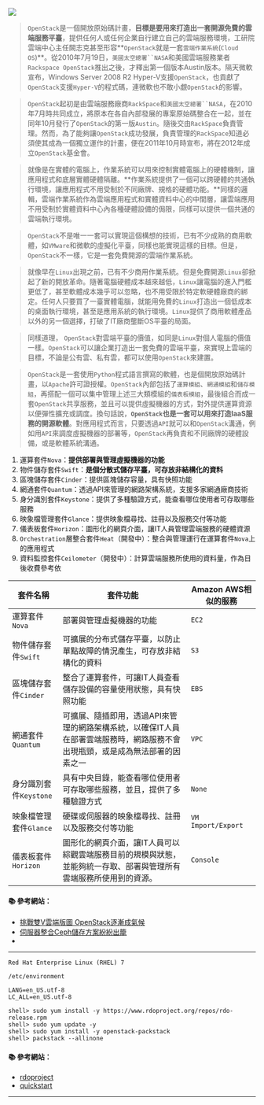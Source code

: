 ![](http://i.imgur.com/p0mw85L.png)

> `OpenStack`是一個開放原始碼計畫，**目標是要用來打造出一套開源免費的雲端服務平臺**，提供任何人或任何企業自行建立自己的雲端服務環境，工研院雲端中心主任闕志克甚至形容**`OpenStack`就是一套`雲端作業系統`(`Cloud OS`)**。從2010年7月19日，`美國太空總署``NASA`和美國雲端服務業者`Rackspace OpenStack`推出之後，才釋出第一個版本Austin版本。隔天微軟宣布，Windows Server 2008 R2 Hyper-V支援`OpenStack`，也貢獻了`OpenStack`支援`Hyper-V`的程式碼，連微軟也不敢小覷`OpenStack`的影響。

> `OpenStack`起初是由雲端服務廠商`RackSpace`和`美國太空總署``NASA`，在2010年7月時共同成立，將原本在各自內部發展的專案原始碼整合在一起，並在同年10月發行了`OpenStack`的第一版`Austin`。隨後交由`RackSpace`負責管理。然而，為了能夠讓`OpenStack`成功發展，負責管理的`RackSpace`知道必須使其成為一個獨立運作的計畫，便在2011年10月時宣布，將在2012年成立`OpenStack`基金會。

> 就像是在實體的電腦上，作業系統可以用來控制實體電腦上的硬體機制，讓應用程式和底層實體硬體隔離。**作業系統提供了一個可以跨硬體的共通執行環境，讓應用程式不用受制於不同廠牌、規格的硬體功能。**同樣的邏輯，雲端作業系統作為雲端應用程式和實體資料中心的中間層，讓雲端應用不用受制於實體資料中心內各種硬體設備的侷限，同樣可以提供一個共通的雲端執行環境。

> `OpenStack`不是唯一一套可以實現這個構想的技術，已有不少成熟的商用軟體，如`VMware`和微軟的虛擬化平臺，同樣也能實現這樣的目標。但是，`OpenStack`不一樣，它是一套免費開源的雲端作業系統。

> 就像早在`Linux`出現之前，已有不少商用作業系統。但是免費開源`Linux`卻掀起了新的開放革命。隨著電腦硬體成本越來越低，`Linux`讓電腦的進入門檻更低了，甚至軟體成本幾乎可以忽略，也不用受限於特定軟硬體廠商的綁定。任何人只要買了一臺實體電腦，就能用免費的`Linux`打造出一個低成本的桌面執行環境，甚至是應用系統的執行環境。`Linux`提供了商用軟體產品以外的另一個選擇，打破了IT廠商壟斷OS平臺的局面。

> 同樣道理， `OpenStack`對雲端平臺的價值，如同是`Linux`對個人電腦的價值一樣。`OpenStack`可以讓企業打造出一套免費的雲端平臺，來實現上雲端的目標，不論是公有雲、私有雲，都可以使用`OpenStack`來建置。

> `OpenStack`是一套使用`Python`程式語言撰寫的軟體，也是個開放原始碼計畫，以`Apache`許可證授權。`OpenStack`內部包括了`運算模組`、`網通模組`和`儲存模組`，再搭配一個可以集中管理上述三大類模組的`儀表板模組`，最後組合而成一套`OpenStack`共享服務，並且可以提供虛擬機器的方式，對外提供運算資源以便彈性擴充或調度。換句話說，**`OpenStack`也是一套可以用來打造IaaS服務的開源軟體**。對應用程式而言，只要透過`API`就可以和`OpenStack`溝通，例如用`API`來調度虛擬機器的部署等，`OpenStack`再負責和不同廠牌的硬體設備，或是軟體系統溝通。

1. 運算套件`Nova`：**提供部署與管理虛擬機器的功能**
2. 物件儲存套件`Swift`：**是個分散式儲存平臺，可存放非結構化的資料**
3. 區塊儲存套件`Cinder`：提供區塊儲存容量，具有快照功能
4. 網通套件`Quantum`：透過API來管理的網路架構系統，支援多家網通廠商技術
5. 身分識別套件`Keystone`：提供了多種驗證方式，能查看哪位使用者可存取哪些服務
6. 映象檔管理套件`Glance`：提供映象檔尋找、註冊以及服務交付等功能
7. 儀表板套件`Horizon`：圖形化的網頁介面，讓IT人員管理雲端服務的硬體資源
8. `Orchestration`層整合套件`Heat`（開發中）：整合與管理運行在運算套件`Nova`上的應用程式
9. 資料監控套件`Ceilometer`（開發中）：計算雲端服務所使用的資料量，作為日後收費參考依


套件名稱	        | 套件功能               | Amazon AWS相似的服務
--------------- | --------------------- | ------------- 
運算套件`Nova`	    | 部署與管理虛擬機器的功能                                          | `EC2`
物件儲存套件`Swift` | 可擴展的分布式儲存平臺，以防止單點故障的情況產生，可存放非結構化的資料 | `S3`
區塊儲存套件`Cinder` |	整合了運算套件，可讓IT人員查看儲存設備的容量使用狀態，具有快照功能	| `EBS`
網通套件`Quantum` | 可擴展、隨插即用，透過API來管理的網路架構系統，以確保IT人員在部署雲端服務時，網路服務不會出現瓶頸，或是成為無法部署的因素之一 | `VPC`
身分識別套件`Keystone` | 具有中央目錄，能查看哪位使用者可存取哪些服務，並且，提供了多種驗證方式	| `None`
映象檔管理套件`Glance` | 硬碟或伺服器的映象檔尋找、註冊以及服務交付等功能	 | `VM Import/Export`
儀表板套件`Horizon`	  | 圖形化的網頁介面，讓IT人員可以綜觀雲端服務目前的規模與狀態，並能夠統一存取、部署與管理所有雲端服務所使用到的資源。| `Console`
 
#### :books: 參考網站：
- [挑戰雙V雲端版圖 OpenStack逐漸成氣候](http://www.ithome.com.tw/news/90145)
- [伺服器整合Ceph儲存方案紛紛出籠](http://www.ithome.com.tw/tech/99512)
- [](http://www.ithome.com.tw/node/81091)

---

`Red Hat Enterprise Linux (RHEL) 7`

`/etc/environment`
```
LANG=en_US.utf-8
LC_ALL=en_US.utf-8
```

```console
shell> sudo yum install -y https://www.rdoproject.org/repos/rdo-release.rpm
shell> sudo yum update -y
shell> sudo yum install -y openstack-packstack
shell> packstack --allinone
```

#### :books: 參考網站：
- [rdoproject](https://www.rdoproject.org/)
- [quickstart](https://www.rdoproject.org/install/quickstart/)

---

